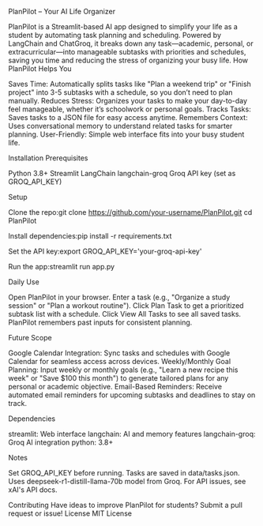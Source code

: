PlanPilot – Your AI Life Organizer


PlanPilot is a Streamlit-based AI app designed to simplify your life as a student by automating task planning and scheduling. Powered by LangChain and ChatGroq, it breaks down any task—academic, personal, or extracurricular—into manageable subtasks with priorities and schedules, saving you time and reducing the stress of organizing your busy life.
How PlanPilot Helps You

Saves Time: Automatically splits tasks like "Plan a weekend trip" or "Finish project" into 3-5 subtasks with a schedule, so you don’t need to plan manually.
Reduces Stress: Organizes your tasks to make your day-to-day feel manageable, whether it’s schoolwork or personal goals.
Tracks Tasks: Saves tasks to a JSON file for easy access anytime.
Remembers Context: Uses conversational memory to understand related tasks for smarter planning.
User-Friendly: Simple web interface fits into your busy student life.

Installation
Prerequisites

Python 3.8+
Streamlit
LangChain
langchain-groq
Groq API key (set as GROQ_API_KEY)

Setup

Clone the repo:git clone https://github.com/your-username/PlanPilot.git
cd PlanPilot


Install dependencies:pip install -r requirements.txt


Set the API key:export GROQ_API_KEY='your-groq-api-key'


Run the app:streamlit run app.py



Daily Use

Open PlanPilot in your browser.
Enter a task (e.g., "Organize a study session" or "Plan a workout routine").
Click Plan Task to get a prioritized subtask list with a schedule.
Click View All Tasks to see all saved tasks.
PlanPilot remembers past inputs for consistent planning.


Future Scope

Google Calendar Integration: Sync tasks and schedules with Google Calendar for seamless access across devices.
Weekly/Monthly Goal Planning: Input weekly or monthly goals (e.g., "Learn a new recipe this week" or "Save $100 this month") to generate tailored plans for any personal or academic objective.
Email-Based Reminders: Receive automated email reminders for upcoming subtasks and deadlines to stay on track.

Dependencies

streamlit: Web interface
langchain: AI and memory features
langchain-groq: Groq AI integration
python: 3.8+

Notes

Set GROQ_API_KEY before running.
Tasks are saved in data/tasks.json.
Uses deepseek-r1-distill-llama-70b model from Groq.
For API issues, see xAI's API docs.

Contributing
Have ideas to improve PlanPilot for students? Submit a pull request or issue!
License
MIT License
